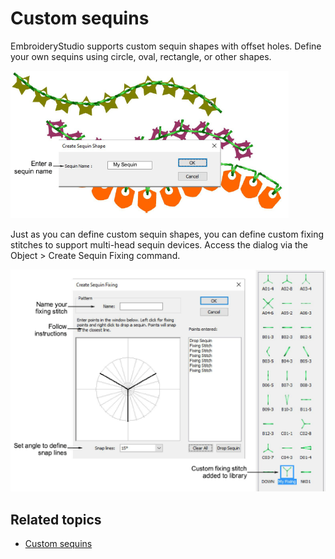 # Custom sequins

EmbroideryStudio supports custom sequin shapes with offset holes. Define your own sequins using circle, oval, rectangle, or other shapes.

![summary_-_special00097.png](assets/summary_-_special00097.png)

Just as you can define custom sequin shapes, you can define custom fixing stitches to support multi-head sequin devices. Access the dialog via the Object > Create Sequin Fixing command.

![CreateSequinFixing.png](assets/CreateSequinFixing.png)

## Related topics

- [Custom sequins](../../Applied/sequin_advanced/Custom_sequins)
